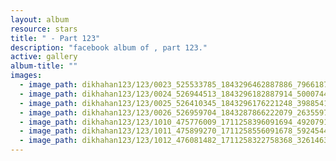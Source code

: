 ```yaml
---
layout: album
resource: stars
title: " - Part 123"
description: "facebook album of , part 123."
active: gallery
album-title: ""
images:
  - image_path: dikhahan123/123/0023_525533785_1843296462887886_7966187986567813565_n.jpg
  - image_path: dikhahan123/123/0024_526944513_1843296182887914_5000744892644485314_n.jpg
  - image_path: dikhahan123/123/0025_526410345_1843296176221248_3988541679199966458_n.jpg
  - image_path: dikhahan123/123/0026_526959704_1843287866222079_2635597269598394863_n.jpg
  - image_path: dikhahan123/123/1010_475776009_1711258396091694_4920791602851879800_n.jpg
  - image_path: dikhahan123/123/1011_475899270_1711258556091678_5924544107905357531_n.jpg
  - image_path: dikhahan123/123/1012_476081482_1711258322758368_3261463085323236776_n.jpg
---
```

